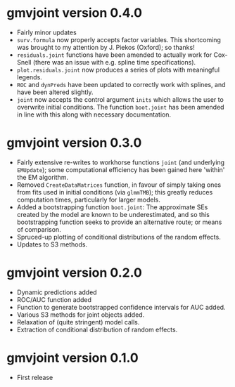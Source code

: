 # gmvjoint version 0.4.0
* Fairly minor updates
* `surv.formula` now properly accepts factor variables. This shortcoming was brought to my attention by J. Piekos (Oxford); so thanks!
* `residuals.joint` functions have been amended to actually work for Cox-Snell (there was an issue with e.g. spline time specifications).
* `plot.residuals.joint` now produces a series of plots with meaningful legends.
* `ROC` and `dynPreds` have been updated to correctly work with splines, and have been altered slightly.
* `joint` now accepts the control argument `inits` which allows the user to overwrite initial conditions. The function `boot.joint` has been amended in line with this along with necessary documentation.

# gmvjoint version 0.3.0
* Fairly extensive re-writes to workhorse functions `joint` (and underlying `EMUpdate`); some computational efficiency has been gained here 'within' the EM algorithm.
* Removed `CreateDataMatrices` function, in favour of simply taking ones from fits used in initial conditions (via `glmmTMB`); this greatly reduces computation times, particularly for larger models.
* Added a bootstrapping function `boot.joint`: The approximate SEs created by the model are known to be underestimated, and so this bootstrapping function seeks to provide an alternative route; or means of comparison.
* Spruced-up plotting of conditional distributions of the random effects.
* Updates to S3 methods.

# gmvjoint version 0.2.0
* Dynamic predictions added
* ROC/AUC function added
* Function to generate bootstrapped confidence intervals for AUC added.
* Various S3 methods for joint objects added.
* Relaxation of (quite stringent) model calls.
* Extraction of conditional distribution of random effects.

# gmvjoint version 0.1.0
* First release